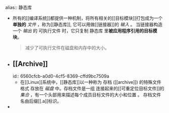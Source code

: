 alias:: 静态库

- 所有的[[编译系统]]都提供一种机制，将所有相关的[[目标模块]]打包成为一个**单独的** *文件* ，称为[[静态库]], 它可以用做[[链接器]]的 *输入* 。
  当链接器构造一个 *输出* 的 可执行文件 时，它只复制 静态库 里**被应用程序引用的目标模块**。
  >减少了可执行文件在磁盘和内存中的大小。
- ## [[Archive]]
  id:: 6560cfcb-a0d0-4cf5-8369-cffd9bc7509a
	- 在[[Linux]]系统中，[[静态库]]以一种称为 存档 ([[archive]]) 的特殊文件格式 存放在 *磁盘* 中。存档文件是一组 连接起来的[[可重定位目标文件]]的 *集合* ，有一个头部用来描述每个成员目标文件的大小和位置 。
	  存档文件名由后缀[[.a]]标识。
-